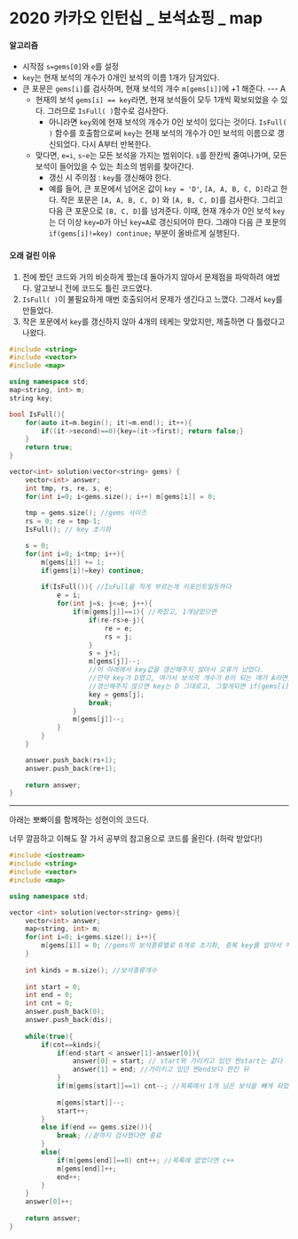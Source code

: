 # 2020 카카오 인턴십 _ 보석쇼핑 _ map



#### 알고리즘

- 시작점 `s=gems[0]`와 `e`를 설정
- `key`는 현재 보석의 개수가 0개인 보석의 이름 1개가 담겨있다.
- 큰 포문은 `gems[i]`를 검사하며, 현재 보석의 개수 `m[gems[i]]`에 +1 해준다. --- A
  - 현재의 보석 `gems[i] == key`라면, 현재 보석들이 모두 1개씩 확보되었을 수 있다. 그러므로 `IsFull( )`함수로 검사한다.
    - 아니라면 `key`외에 현재 보석의 개수가 0인 보석이 있다는 것이다. `IsFull( )` 함수를 호출함으로써 `key`는 현재 보석의 개수가 0인 보석의 이름으로 갱신되었다. 다시 A부터 반복한다.
  - 맞다면, `e=i`, `s~e`는 모든 보석을 가지는 범위이다. `s`를 한칸씩 줄여나가며, 모든 보석이 들어있을 수 있는 최소의 범위를 찾아간다.
    - 갱신 시 주의점 : `key`를 갱신해야 한다.
    - 예를 들어, 큰 포문에서 넘어온 값이 `key = 'D'`, `[A, A, B, C, D]`라고 한다. 작은 포문은 `[A, A, B, C, D]` 와 `[A, B, C, D]`를 검사한다. 그리고 다음 큰 포문으로 `[B, C, D]`를 넘겨준다. 이때, 현재 개수가 0인 보석 `key`는 더 이상 `key=D`가 아닌 `key=A`로 갱신되어야 한다. 그래야 다음 큰 포문의 `if(gems[i]!=key) continue;` 부분이 올바르게 실행된다.



#### 오래 걸린 이유

1. 전에 짰던 코드와 거의 비슷하게 짰는데 돌아가지 않아서 문제점을 파악하려 애썼다. 알고보니 전에 코드도 틀린 코드였다.
2. `IsFull( )`이 불필요하게 매번 호출되어서 문제가 생긴다고 느꼈다. 그래서 `key`를 만들었다.
3. 작은 포문에서 `key`를 갱신하지 않아 4개의 테케는 맞았지만, 제출하면 다 틀렸다고 나왔다.



```c++
#include <string>
#include <vector>
#include <map>

using namespace std;
map<string, int> m;
string key;

bool IsFull(){
    for(auto it=m.begin(); it!=m.end(); it++){
        if((it->second)==0){key=(it->first); return false;}
    }
    return true;
}

vector<int> solution(vector<string> gems) {
    vector<int> answer;
    int tmp, rs, re, s, e;    
    for(int i=0; i<gems.size(); i++) m[gems[i]] = 0;
    
    tmp = gems.size(); //gems 사이즈
    rs = 0; re = tmp-1;
    IsFull(); // key 초기화

    s = 0;
    for(int i=0; i<tmp; i++){
        m[gems[i]] += 1;
        if(gems[i]!=key) continue;
        
        if(IsFull()){ //IsFull을 적게 부르는게 키포인트일듯하다
            e = i;
            for(int j=s; j<=e; j++){
                if(m[gems[j]]==1){ //꽉찼고, 1개남았으면
                    if(re-rs>e-j){
                        re = e;
                        rs = j;
                    }
                    s = j+1;
                    m[gems[j]]--;
                    //이 아래에서 key값을 갱신해주지 않아서 오류가 났었다.
                    //만약 key가 D였고, 여기서 보석의 개수가 0이 되는 애가 A라면, 다음으로 큰 포문을 돌 때 key는 A여야 한다.
                    //갱신해주지 않으면 key는 D 그대로고, 그렇게되면 if(gems[i]!=key) 부분에서 코드가 올바르게 돌아가지 않는다.
                    key = gems[j];
                    break;
                }
                m[gems[j]]--;
            }
        }
    }

    answer.push_back(rs+1);
    answer.push_back(re+1);
    
    return answer;
}
```

---

아래는 뽀빠이를 함께하는 성현이의 코드다.

너무 깔끔하고 이해도 잘 가서 공부의 참고용으로 코드를 올린다. (허락 받았다!)

```c++
#include <iostream>
#include <string>
#include <vector>
#include <map>

using namespace std;

vector <int> solution(vector<string> gems){
    vector<int> answer;
    map<string, int> m;
    for(int i=0; i<gems.size(); i++){
        m[gems[i]] = 0; //gems의 보석종류별로 0개로 초기화, 중복 key를 알아서 처리하나 보다. 현재 보석 목록!
    }
    
    int kinds = m.size(); //보석종류개수
    
    int start = 0;
    int end = 0;
    int cnt = 0;
    answer.push_back(0);
    answer.push_back(dis);
    
    while(true){
        if(cnt==kinds){
            if(end-start < answer[1]-answer[0]){
                answer[0] = start; // start와 가리키고 있던 찐start는 같다
                answer[1] = end; //가리키고 있던 찐end보다 한칸 뒤
            }
            if(m[gems[start]]==1) cnt--; //목록에서 1개 남은 보석을 빼게 되었다면, 목록 cnt--
            
            m[gems[start]]--;
            start++;
        }
        else if(end == gems.size()){
            break; //끝까지 검사했다면 종료
        }
        else{
            if(m[gems[end]]==0) cnt++; //목록에 없었다면 c++
            m[gems[end]]++;
            end++;
        }
    }
    answer[0]++;
    
    return answer;
}
```

